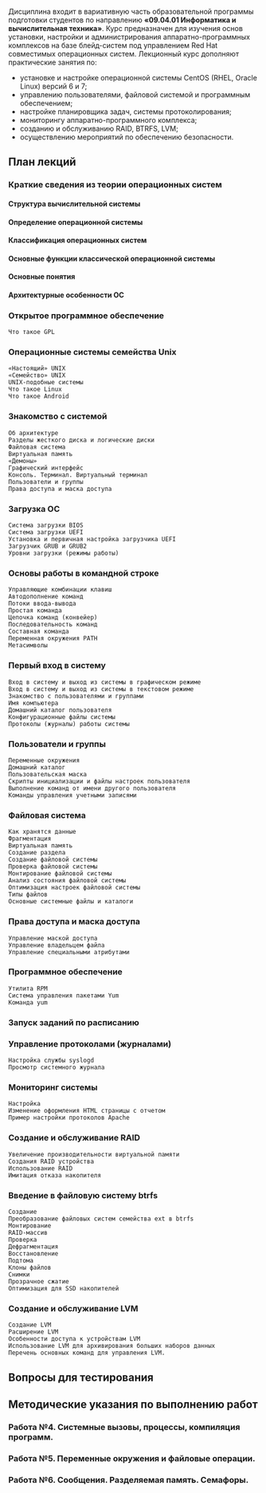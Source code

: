 Дисциплина входит в вариативную часть образовательной программы подготовки студентов по направлению **«09.04.01 Информатика и вычислительная техника»**.
Курс предназначен для изучения основ установки, настройки и администрирования аппаратно-программных комплексов на базе блейд-систем под управлением Red Hat совместимых операционных систем.
Лекционный курс дополняют практические занятия по:

- установке и настройке операционной системы CentOS (RHEL, Oracle Linux) версий 6 и 7;
- управлению пользователями, файловой системой и программным обеспечением;
- настройке планировщика задач, системы протоколирования;
- мониторингу аппаратно-программного комплекса;
- созданию и обслуживанию RAID, BTRFS, LVM;
- осуществлению мероприятий по обеспечению безопасности.

## План лекций

### Краткие сведения из теории операционных систем

#### Структура вычислительной системы
#### Определение операционной системы
#### Классификация операционных систем
#### Основные функции классической операционной системы
#### Основные понятия
#### Архитектурные особенности ОС

### Открытое программное обеспечение

    Что такое GPL

### Операционные системы семейства Unix

    «Настоящий» UNIX
    «Семейство» UNIX
    UNIX-подобные системы
    Что такое Linux
    Что такое Android

### Знакомство с системой

    Об архитектуре
    Разделы жесткого диска и логические диски
    Файловая система
    Виртуальная память
    «Демоны»
    Графический интерфейс
    Консоль. Терминал. Виртуальный терминал
    Пользователи и группы
    Права доступа и маска доступа

### Загрузка ОС

    Система загрузки BIOS
    Система загрузки UEFI
    Установка и первичная настройка загрузчика UEFI
    Загрузчик GRUB и GRUB2
    Уровни загрузки (режимы работы)

### Основы работы в командной строке

    Управляющие комбинации клавиш
    Автодополнение команд
    Потоки ввода-вывода
    Простая команда
    Цепочка команд (конвейер)
    Последовательность команд
    Составная команда
    Переменная окружения PATH
    Метасимволы

### Первый вход в систему

    Вход в систему и выход из системы в графическом режиме
    Вход в систему и выход из системы в текстовом режиме
    Знакомство с пользователями и группами
    Имя компьютера
    Домашний каталог пользователя
    Конфигурационные файлы системы
    Протоколы (журналы) работы системы

### Пользователи и группы

    Переменные окружения
    Домашний каталог
    Пользовательская маска
    Скрипты инициализации и файлы настроек пользователя
    Выполнение команд от имени другого пользователя
    Команды управления учетными записями

### Файловая система

    Как хранятся данные
    Фрагментация
    Виртуальная память
    Создание раздела
    Создание файловой системы
    Проверка файловой системы
    Монтирование файловой системы
    Анализ состояния файловой системы
    Оптимизация настроек файловой системы
    Типы файлов
    Основные системные файлы и каталоги

### Права доступа и маска доступа

    Управление маской доступа
    Управление владельцем файла
    Управление специальными атрибутами

### Программное обеспечение

    Утилита RPM
    Система управления пакетами Yum
    Команда yum

### Запуск заданий по расписанию

### Управление протоколами (журналами)

    Настройка службы syslogd
    Просмотр системного журнала

### Мониторинг системы

    Настройка
    Изменение оформления HTML страницы с отчетом
    Пример настройки протоколов Apache

### Создание и обслуживание RAID

    Увеличение производительности виртуальной памяти
    Создания RAID устройства
    Использование RAID
    Имитация отказа накопителя

### Введение в файловую систему btrfs

    Создание
    Преобразование файловых систем семейства ext в btrfs
    Монтирование
    RAID-массив
    Проверка
    Дефрагментация
    Восстановление
    Подтома
    Клоны файлов
    Снимки
    Прозрачное сжатие
    Оптимизация для SSD накопителей

### Создание и обслуживание LVM

    Создание LVM
    Расширение LVM
    Особенности доступа к устройствам LVM
    Использование LVM для архивирования больших наборов данных
    Перечень основных команд для управления LVM.

## Вопросы для тестирования

## Методические указания по выполнению работ

### Работа №4. Системные вызовы, процессы, компиляция программ.

### Работа №5. Переменные окружения и файловые операции.

### Работа №6. Сообщения. Разделяемая память. Семафоры.
